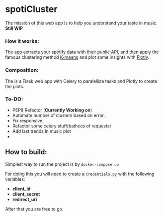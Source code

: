 # spotiCluster

The mission of this web app is to help you understand your taste in music. __Still WIP__

### How it works:

The app extracts your spotify data with [their public API](https://developer.spotify.com/documentation/web-api/), and then apply the famous clustering method [K-means](https://en.wikipedia.org/wiki/K-means_clustering) and plot some insights with [Plotly](https://plotly.com/python/).

### Composition:

The is a Flask web app with Celery to paralellize tasks and Plotly to create the plots.

### To-DO:

- PEP8 Refactor (__Currently Working on__)
- Automate number of clusters based on error.
- Fix responsive
- Refactor some celery stuff(bathces of requests)
- Add last trends in music plot
- 

## How to build:

Simplest way to run the project is by `docker-compose up`

For doing this you will need to create a `credentials.py` with the following variables:

 - __client_id__ 
 - __client_secret__ 
 - __redirect_uri__
 
After that you are free to go.








